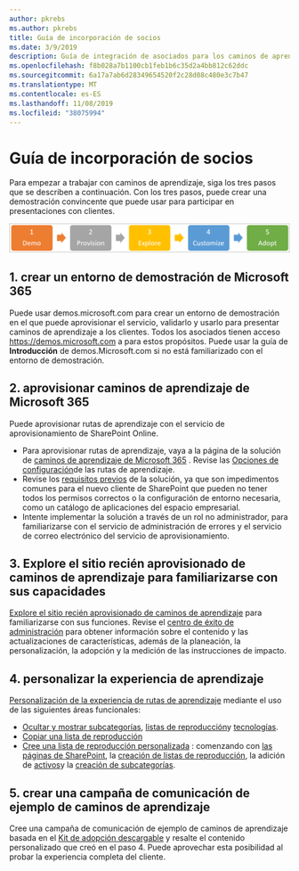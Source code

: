 ```yaml
---
author: pkrebs
ms.author: pkrebs
title: Guía de incorporación de socios
ms.date: 3/9/2019
description: Guía de integración de asociados para los caminos de aprendizaje de Microsoft 365
ms.openlocfilehash: f8b028a7b1100cb1feb1b6c35d2a4bb812c62ddc
ms.sourcegitcommit: 6a17a7ab6d28349654520f2c28d08c480e3c7b47
ms.translationtype: MT
ms.contentlocale: es-ES
ms.lasthandoff: 11/08/2019
ms.locfileid: "38075994"
---
```

# <a name="partner-onboarding-guide"></a>Guía de incorporación de socios
Para empezar a trabajar con caminos de aprendizaje, siga los tres pasos que se describen a continuación. Con los tres pasos, puede crear una demostración convincente que puede usar para participar en presentaciones con clientes. 

![CG-Partner-getfam. png](media/cg-partner-getfam.png)

## <a name="1-create-a-microsoft-365-demonstration-environment"></a>1. crear un entorno de demostración de Microsoft 365
Puede usar demos.microsoft.com para crear un entorno de demostración en el que puede aprovisionar el servicio, validarlo y usarlo para presentar caminos de aprendizaje a los clientes. Todos los asociados tienen acceso https://demos.microsoft.com a para estos propósitos. Puede usar la guía de **Introducción** de demos.Microsoft.com si no está familiarizado con el entorno de demostración.

## <a name="2-provision-microsoft-365-learning-pathways"></a>2. aprovisionar caminos de aprendizaje de Microsoft 365
Puede aprovisionar rutas de aprendizaje con el servicio de aprovisionamiento de SharePoint Online.
- Para aprovisionar rutas de aprendizaje, vaya a la página de la solución de [caminos de aprendizaje de Microsoft 365](https://provisioning.sharepointpnp.com/details/3df8bd55-b872-4c9d-88e3-6b2f05344239) . Revise las [Opciones de configuración](https://docs.microsoft.com/en-us/office365/customlearning/custom_setupoptions)de las rutas de aprendizaje. 
- Revise los [requisitos previos](https://docs.microsoft.com/en-us/office365/customlearning/custom_provision) de la solución, ya que son impedimentos comunes para el nuevo cliente de SharePoint que pueden no tener todos los permisos correctos o la configuración de entorno necesaria, como un catálogo de aplicaciones del espacio empresarial.
- Intente implementar la solución a través de un rol no administrador, para familiarizarse con el servicio de administración de errores y el servicio de correo electrónico del servicio de aprovisionamiento.

## <a name="3-explore-your-newly-provisioned-learning-pathways-site-to-get-familiar-with-its-capabilities"></a>3. Explore el sitio recién aprovisionado de caminos de aprendizaje para familiarizarse con sus capacidades
[Explore el sitio recién aprovisionado de caminos de aprendizaje](https://docs.microsoft.com/en-us/office365/customlearning/custom_exploresite) para familiarizarse con sus funciones. Revise el [centro de éxito de administración](https://docs.microsoft.com/en-us/office365/customlearning/custom_successcenter) para obtener información sobre el contenido y las actualizaciones de características, además de la planeación, la personalización, la adopción y la medición de las instrucciones de impacto.

## <a name="4-customize-the-learning-experience"></a>4. personalizar la experiencia de aprendizaje
[Personalización de la experiencia de rutas de aprendizaje](https://docs.microsoft.com/en-us/office365/customlearning/custom_overview) mediante el uso de las siguientes áreas funcionales:
- [Ocultar y mostrar subcategorías](https://docs.microsoft.com/en-us/office365/customlearning/custom_hideshowsub), [listas de reproducción](https://docs.microsoft.com/en-us/office365/customlearning/custom_hideshowplaylists)y [tecnologías](https://docs.microsoft.com/en-us/office365/customlearning/custom_hideshowtech).
- [Copiar una lista de reproducción](https://docs.microsoft.com/en-us/office365/customlearning/custom_copyplaylist)
- [Cree una lista de reproducción personalizada](https://docs.microsoft.com/en-us/office365/customlearning/custom_createnewplaylist) : comenzando con [las páginas de SharePoint](https://docs.microsoft.com/en-us/office365/customlearning/custom_createnewpage), la [creación de listas de reproducción](https://docs.microsoft.com/en-us/office365/customlearning/custom_createnewplaylist), la adición de [activos](https://docs.microsoft.com/en-us/office365/customlearning/custom_addassets)y la [creación de subcategorías](https://docs.microsoft.com/en-us/office365/customlearning/custom_createnewcat).

## <a name="5-create-a-sample-learning-pathways-communication-campaign"></a>5. crear una campaña de comunicación de ejemplo de caminos de aprendizaje
Cree una campaña de comunicación de ejemplo de caminos de aprendizaje basada en el [Kit de adopción descargable](https://teamworktools.azurewebsites.net/m365lp/m365lpadoptionkit.zip) y resalte el contenido personalizado que creó en el paso 4. Puede aprovechar esta posibilidad al probar la experiencia completa del cliente. 


